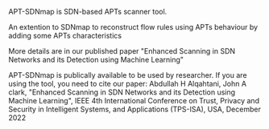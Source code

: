 
APT-SDNmap is SDN-based APTs scanner tool.

An extention to SDNmap to reconstruct flow rules using APTs behaviour by adding some APTs characteristics

More details are in our published paper "Enhanced Scanning in SDN Networks and its Detection using Machine Learning"

APT-SDNmap is publically available to be used by researcher. If you are using the tool, you need to cite our paper: Abdullah H Alqahtani, John A clark, "Enhanced Scanning in SDN Networks and its Detection using Machine Learning", IEEE 4th International Conference on Trust, Privacy and Security in Intelligent Systems, and Applications (TPS-ISA), USA, December 2022
